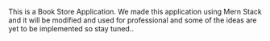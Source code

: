 This is a Book Store Application. We made this application using Mern Stack and it will be modified and used for professional and some of the ideas are yet to be implemented so stay tuned..
